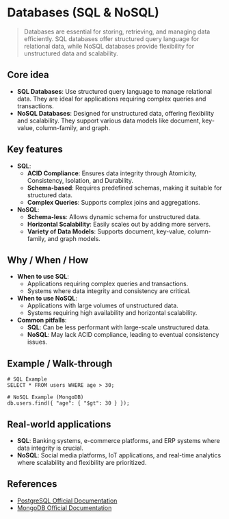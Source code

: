 # Databases (SQL & NoSQL)

> Databases are essential for storing, retrieving, and managing data efficiently. SQL databases offer structured query language for relational data, while NoSQL databases provide flexibility for unstructured data and scalability.

## Core idea
- **SQL Databases**: Use structured query language to manage relational data. They are ideal for applications requiring complex queries and transactions.
- **NoSQL Databases**: Designed for unstructured data, offering flexibility and scalability. They support various data models like document, key-value, column-family, and graph.

## Key features
- **SQL**:
  - **ACID Compliance**: Ensures data integrity through Atomicity, Consistency, Isolation, and Durability.
  - **Schema-based**: Requires predefined schemas, making it suitable for structured data.
  - **Complex Queries**: Supports complex joins and aggregations.
- **NoSQL**:
  - **Schema-less**: Allows dynamic schema for unstructured data.
  - **Horizontal Scalability**: Easily scales out by adding more servers.
  - **Variety of Data Models**: Supports document, key-value, column-family, and graph models.

## Why / When / How
- **When to use SQL**:
  - Applications requiring complex queries and transactions.
  - Systems where data integrity and consistency are critical.
- **When to use NoSQL**:
  - Applications with large volumes of unstructured data.
  - Systems requiring high availability and horizontal scalability.
- **Common pitfalls**:
  - **SQL**: Can be less performant with large-scale unstructured data.
  - **NoSQL**: May lack ACID compliance, leading to eventual consistency issues.

## Example / Walk-through
```pseudo
# SQL Example
SELECT * FROM users WHERE age > 30;

# NoSQL Example (MongoDB)
db.users.find({ "age": { "$gt": 30 } });
```

## Real-world applications
- **SQL**: Banking systems, e-commerce platforms, and ERP systems where data integrity is crucial.
- **NoSQL**: Social media platforms, IoT applications, and real-time analytics where scalability and flexibility are prioritized.

## References
- [PostgreSQL Official Documentation](https://www.postgresql.org/docs/)
- [MongoDB Official Documentation](https://www.mongodb.com/docs/)